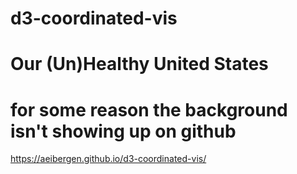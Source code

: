 # d3-coordinated-vis
# Our (Un)Healthy United States
# for some reason the background isn't showing up on github
https://aeibergen.github.io/d3-coordinated-vis/

